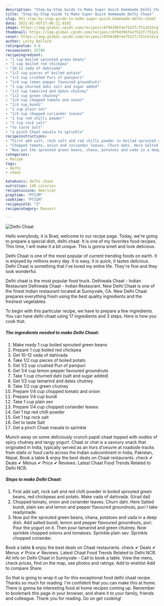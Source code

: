 ```yaml
---
description: "Step-by-Step Guide to Make Super Quick Homemade Delhi Chaat"
title: "Step-by-Step Guide to Make Super Quick Homemade Delhi Chaat"
slug: 951-step-by-step-guide-to-make-super-quick-homemade-delhi-chaat
date: 2021-01-05T17:46:21.019Z
image: https://img-global.cpcdn.com/recipes/c0794396feef522f/751x532cq70/delhi-chaat-recipe-main-photo.jpg
thumbnail: https://img-global.cpcdn.com/recipes/c0794396feef522f/751x532cq70/delhi-chaat-recipe-main-photo.jpg
cover: https://img-global.cpcdn.com/recipes/c0794396feef522f/751x532cq70/delhi-chaat-recipe-main-photo.jpg
author: Leroy Ballard
ratingvalue: 4.6
reviewcount: 25746
recipeingredient:
- "1 cup boiled sprouted green beans"
- "1 cup boiled red chickpea"
- "10-12 vada of dahivada"
- "1/2 cup pieces of boiled potato"
- "1/2 cup crushed Puri of panipuri"
- "1/4 cup lemon pepper favoured groundnuts"
- "1 cup churned dahi salt and sugar added"
- "1/2 cup tamarind and dates chutney"
- "1/2 cup green chutney"
- "1/4 cup chopped tomato and onion"
- "1/4 cup bundi"
- "1 cup plain sev"
- "1/4 cup chopped coriander leaves"
- "1 tsp red chilli powder"
- "1 tsp rock salt"
- "to taste Salt"
- "a pinch Chaat masala to sprinkle"
recipeinstructions:
- "First add salt, rock salt and red chilli powder in boiled sprouted green beans, red chickpeas and potato. Make vada of dahivada. (Urad dal)"
- "Chopped tomato, onion and coriander leaves. Churn dahi. Here Salted bundi, plain sev and lemon and pepper flavoured groundnuts, puri I take readymade."
- "Now put the sprouted green beans, chana, potatoes and vada in a deep dish. Add salted bundi, lemon and pepper flavoured groundnuts, puri. Pour the yogurt on it. Then pour tamarind and green chutney. Now sprinkle chopped onions and tomatoes. Sprinkle plain sev. Sprinkle chopped coriander."
categories:
- Recipe
tags:
- delhi
- chaat

katakunci: delhi chaat 
nutrition: 140 calories
recipecuisine: American
preptime: "PT13M"
cooktime: "PT31M"
recipeyield: "3"
recipecategory: Dessert

---
```



![Delhi Chaat](https://img-global.cpcdn.com/recipes/c0794396feef522f/751x532cq70/delhi-chaat-recipe-main-photo.jpg)

Hello everybody, it is Brad, welcome to our recipe page. Today, we're going to prepare a special dish, delhi chaat. It is one of my favorites food recipes. This time, I will make it a bit unique. This is gonna smell and look delicious.

Delhi Chaat is one of the most popular of current trending foods on earth. It is enjoyed by millions every day. It is easy, it is quick, it tastes delicious. Delhi Chaat is something that I've loved my entire life. They're fine and they look wonderful.

Delhi chaat is the most popular food truck. Delhiwala Chaat - Indian Restaurant Delhiwala Chaat - Indian Restaurant. New Delhi Chaat is one of the finest Indian restaurant located at Sunnyvale, CA. New Delhi Chaat prepares everything fresh using the best quality ingredients and the freshest vegetables.


To begin with this particular recipe, we have to prepare a few ingredients. You can have delhi chaat using 17 ingredients and 3 steps. Here is how you cook that.

<!--inarticleads1-->

##### The ingredients needed to make Delhi Chaat:

1. Make ready 1 cup boiled sprouted green beans
1. Prepare 1 cup boiled red chickpea
1. Get 10-12 vada of dahivada
1. Take 1/2 cup pieces of boiled potato
1. Get 1/2 cup crushed Puri of panipuri
1. Get 1/4 cup lemon pepper favoured groundnuts
1. Take 1 cup churned dahi (salt and sugar added)
1. Get 1/2 cup tamarind and dates chutney
1. Take 1/2 cup green chutney
1. Prepare 1/4 cup chopped tomato and onion
1. Prepare 1/4 cup bundi
1. Take 1 cup plain sev
1. Prepare 1/4 cup chopped coriander leaves
1. Get 1 tsp red chilli powder
1. Get 1 tsp rock salt
1. Get to taste Salt
1. Get a pinch Chaat masala to sprinkle


Munch away on some deliciously crunch papdi chaat topped with oodles of spicy chutney and tangy yogurt. Chaat or chat is a savoury snack that originated in India, typically served as an hors d&#39;oeuvre at roadside tracks from stalls or food carts across the Indian subcontinent in India, Pakistan, Nepal. Book a table &amp; enjoy the best deals on Chaat restaurants. check ✔ Deals ✔ Menus ✔ Price ✔ Reviews. Latest Chaat Food Trends Related to Delhi NCR. 

<!--inarticleads2-->

##### Steps to make Delhi Chaat:

1. First add salt, rock salt and red chilli powder in boiled sprouted green beans, red chickpeas and potato. Make vada of dahivada. (Urad dal)
1. Chopped tomato, onion and coriander leaves. Churn dahi. Here Salted bundi, plain sev and lemon and pepper flavoured groundnuts, puri I take readymade.
1. Now put the sprouted green beans, chana, potatoes and vada in a deep dish. Add salted bundi, lemon and pepper flavoured groundnuts, puri. Pour the yogurt on it. Then pour tamarind and green chutney. Now sprinkle chopped onions and tomatoes. Sprinkle plain sev. Sprinkle chopped coriander.


Book a table &amp; enjoy the best deals on Chaat restaurants. check ✔ Deals ✔ Menus ✔ Price ✔ Reviews. Latest Chaat Food Trends Related to Delhi NCR. All info on Delhi Chaat in Sunnyvale - Call to book a table. View the menu, check prices, find on the map, see photos and ratings. Add to wishlist Add to compare Share. 

So that is going to wrap it up for this exceptional food delhi chaat recipe. Thanks so much for reading. I'm confident that you can make this at home. There is gonna be interesting food at home recipes coming up. Remember to bookmark this page in your browser, and share it to your family, friends and colleague. Thank you for reading. Go on get cooking!
